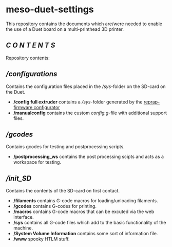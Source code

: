 # meso-duet-settings
This repository contains the documents which are/were needed to enable the use of a Duet board on a multi-printhead 3D printer.


## _C O N T E N T S_
Repository contents:

## _/configurations_
Contains the configuration files placed in the _/sys_-folder on the SD-card on the Duet.
* **/config full extruder** contains a _/sys_-folder generated by the [reprap-firmware configurator](https://configurator.reprapfirmware.org/)  
* **/manualconfig** contains the custom _config.g_-file with additional support files.

## _/gcodes_
Contains gcodes for testing and postprocessing scripts.
* **/postprocessing_ws** contains the post processing scipts and acts as a workspace for testing.

## _/init_SD_
Contains the contents of the SD-card on first contact.
* **/filaments** contains G-code macros for loading/unloading filaments.
* **/gcodes** contains G-codes for printing.
* **/macros** contains G-code macros that can be excuted via the web interface.
* **/sys** contains all G-code files which add to the basic functionality of the machine.
* **/System Volume Information** contains some sort of information file.
* **/www** spooky HTLM stuff.
